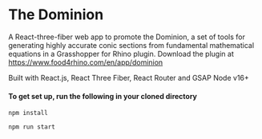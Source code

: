 # The Dominion
A React-three-fiber web app to promote the Dominion, a set of tools for generating highly accurate conic sections from fundamental mathematical equations in a Grasshopper for Rhino plugin. Download the plugin at https://www.food4rhino.com/en/app/dominion

Built with React.js, React Three Fiber, React Router and GSAP
Node v16+

#### To get set up, run the following in your cloned directory 
`npm install`

`npm run start`

